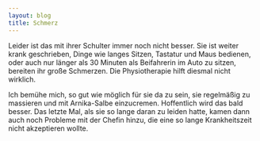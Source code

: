 ```yaml
---
layout: blog
title: Schmerz
---
```


Leider ist das mit ihrer Schulter immer noch nicht besser. Sie ist weiter krank geschrieben, Dinge wie langes Sitzen, Tastatur und Maus bedienen, oder auch nur länger als 30 Minuten als Beifahrerin im Auto zu sitzen, bereiten ihr große Schmerzen. Die Physiotherapie hilft diesmal nicht wirklich.

Ich bemühe mich, so gut wie möglich für sie da zu sein, sie regelmäßig zu massieren und mit Arnika-Salbe einzucremen. Hoffentlich wird das bald besser. Das letzte Mal, als sie so lange daran zu leiden hatte, kamen dann auch noch Probleme mit der Chefin hinzu, die eine so lange Krankheitszeit nicht akzeptieren wollte.

 
